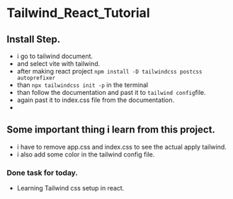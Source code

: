 # Tailwind_React_Tutorial

## Install Step.
- i go to tailwind document.
- and select vite with tailwind.
- after making react project `npm install -D tailwindcss postcss autoprefixer`
- than `npx tailwindcss init -p` in the terminal
- than follow the documentation and past it to `tailwind config`file.
- again past it to index.css file from the documentation.
- 

## Some important thing i learn from this project.
- i have to remove app.css and index.css to see the actual apply tailwind.
- i also add some color in the tailwind config file.

### Done task for today.
- Learning Tailwind css setup in react.


